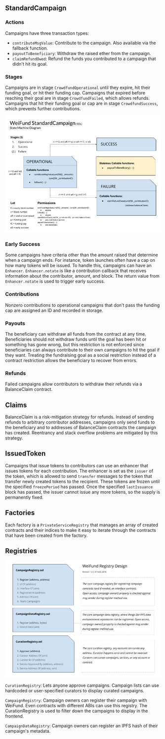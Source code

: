 ## StandardCampaign

### Actions

Campaigns have three transaction types:

* `contributeMsgValue`: Contribute to the campaign. Also available via the fallback function.
* `payoutToBeneficiary`: Withdraw the raised ether from the campaign.
* `claimRefundOwed`: Refund the funds you contributed to a campaign that didn't hit its goal.

### Stages

Campaigns are in stage `CrowdfundOperational` until they expire, hit their funding goal, or hit their funding cap. Campaigns that expired before reaching their goal are in stage `CrowdfundFailed`, which allows refunds. Campaigns that hit their funding goal or cap are in stage `CrowdfundSuccess`, which prevents further contributions.

![Campaign State Machine Diagram](images/weifund-standardcampaign-state-machine-diagram.jpg)

### Early Success

Some campaigns have criteria other than the amount raised that determine when a campaign ends. For instance, token launches often have a cap on how many tokens will be issued. To handle this, campaigns can have an `Enhancer`. `Enhancer.notate` is like a contribution callback that receives information about the contributor, amount, and block. The return value from `Enhancer.notate` is used to trigger early success.

### Contributions

Nonzero contributions to operational campaigns that don't pass the funding cap are assigned an ID and recorded in storage.

### Payouts

The beneficiary can withdraw all funds from the contract at any time. Beneficiaries should not withdraw funds until the goal has been hit or something has gone wrong, but this restriction is not enforced since beneficiaries can always contribute to their own campaigns to hit the goal if they want. Treating the fundraising goal as a social restriction instead of a contract restriction allows the beneficiary to recover from errors.

### Refunds

Failed campaigns allow contributors to withdraw their refunds via a BalanceClaim contract.

## Claims

BalanceClaim is a risk-mitigation strategy for refunds. Instead of sending refunds to arbitrary contributor addresses, campaigns only send funds to the beneficiary and to addresses of BalanceClaim contracts the campaign has created. Reentrancy and stack overflow problems are mitigated by this strategy.

## IssuedToken

Campaigns that issue tokens to contributors can use an enhancer that issues tokens for each contribution. The enhancer is set as the `issuer` of the token, which is allowed to send `transfer` messages to the token that transfer newly created tokens to the recipient. These tokens are frozen until the specified `freezePeriod` has passed. Once the specified `lastIssuance` block has passed, the issuer cannot issue any more tokens, so the supply is permanently fixed.

## Factories

Each factory is a `PrivateServiceRegistry` that manages an array of created contracts and their indices to make it easy to iterate through the contracts that have been created from the factory.

## Registries

![Registries Diagram](images/weifund-registry-diagram.jpg)

`CurationRegistry`: Lets anyone approve campaigns. Campaign lists can use hardcoded or user-specified curators to display curated campaigns.

`CampaignRegistry`: Campaign owners can register their campaign with WeiFund. Even contracts with different ABIs can use this registry. The CurationRegistry is used to filter down the campaigns to display in the frontend.

`CampaignDataRegistry`: Campaign owners can register an IPFS hash of their campaign's metadata.
